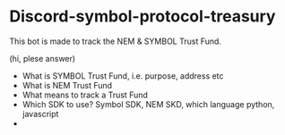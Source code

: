 # Discord-symbol-protocol-treasury
This bot is made to track the NEM &amp; SYMBOL Trust Fund.

(hi, plese answer)
- What is SYMBOL Trust Fund, i.e. purpose, address etc
- What is NEM Trust Fund
- What means to track a Trust Fund
- Which SDK to use? Symbol SDK, NEM SKD, which language python, javascript
- 



